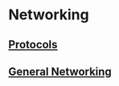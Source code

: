 # Networking

## [Protocols](protocols/index.md)
## [General Networking](general-networking/index.md)
